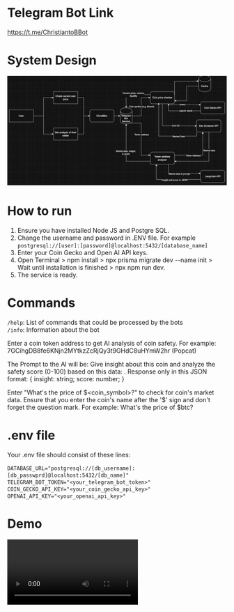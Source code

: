 # Telegram Bot Link
https://t.me/ChristiantoBBot

# System Design
![data-flow](<data-flow.png>)

# How to run
1. Ensure you have installed Node JS and Postgre SQL.
2. Change the username and password in .ENV file. For example 
`postgresql://[user]:[password]@localhost:5432/[database_name]`
3. Enter your Coin Gecko and Open AI API keys.
4. Open Terminal > npm install > npx prisma migrate dev --name init > Wait until installation is finished > npx npm run dev.
5. The service is ready.

# Commands
`/help`: List of commands that could be processed by the bots <br/>
`/info`: Information about the bot

Enter a coin token address to get AI analysis of coin safety.
For example: 7GCihgDB8fe6KNjn2MYtkzZcRjQy3t9GHdC8uHYmW2hr (Popcat)

The Prompt to the AI will be: Give insight about this coin and analyze the safety score (0-100) based on this data:
<your data in JSON>. Response only in this JSON format:
{
insight: string;
score: number;
}

Enter "What's the price of $<coin_symbol>?" to check for coin's market data. Ensure that you enter the coin's name after the '$' sign and don't forget the question mark.
For example: What's the price of $btc?

# .env file
Your .env file should consist of these lines:
```
DATABASE_URL="postgresql://[db_username]:[db_passwprd]@localhost:5432/[db_name]"
TELEGRAM_BOT_TOKEN="<your_telegram_bot_token>"
COIN_GECKO_API_KEY="<your_coin_gecko_api_key>"
OPENAI_API_KEY="<your_openai_api_key>"
```

# Demo
<video controls src="Screen Recording 2025-05-21 at 14.20.20.mov" title="Title"></video>